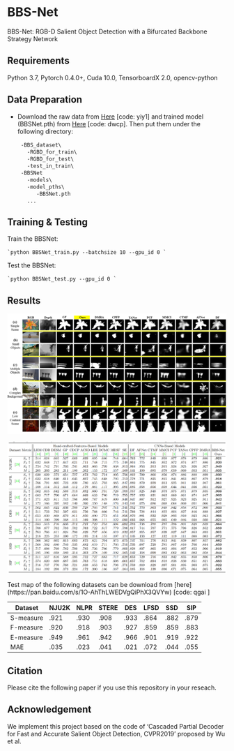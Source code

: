 # BBS-Net
BBS-Net: RGB-D Salient Object Detection with
a Bifurcated Backbone Strategy Network

## Requirements

Python 3.7, Pytorch 0.4.0+, Cuda 10.0, TensorboardX 2.0, opencv-python

## Data Preparation

 - Download the raw data from [Here](https://pan.baidu.com/s/1SxBjlTF4Tb74WjuDsRmM3w) [code: yiy1] and trained model (BBSNet.pth) from [Here](https://pan.baidu.com/s/1Fn-Hvdou4DDWcgeTtx081g) [code: dwcp]. Then put them under the following directory:
 
        -BBS_dataset\ 
          -RGBD_for_train\  
          -RGBD_for_test\
          -test_in_train\
        -BBSNet
          -models\
          -model_pths\
             -BBSNet.pth
          ...
            
## Training & Testing

Train the BBSNet:

    `python BBSNet_train.py --batchsize 10 --gpu_id 0 `

Test the BBSNet:

    `python BBSNet_test.py --gpu_id 0 `
## Results
<p align="center">
    <img src="Images/resultmap.png"/> <br />
</p>
<p align="center">
    <img src="Images/detailed-comparison.png"/> <br />
</p>
Test map of the following datasets can be download from [here](https://pan.baidu.com/s/1O-AhThLWEDVgQiPhX3QVYw) [code: qgai ]

|  Dataset  | NJU2K  | NLPR | STERE |DES    |LFSD  |SSD |SIP|
|  -------  | -----  |----  |-----  |---    |----  |---  |---|
| S-measure |.921    |.930  |.908   |.933  | .864  | .882|.879 |
| F-measure |.920    |.918  |.903   |.927  | .859  | .859|.883 |
| E-measure |.949    |.961  |.942   |.966  | .901  | .919|.922 |
| MAE       | .035   |.023  |.041   |.021  | .072  | .044|.055 |

## Citation
Please cite the following paper if you use this repository in your reseach.

## Acknowledgement
We implement this project based on the code of ‘Cascaded Partial Decoder for Fast and Accurate Salient Object Detection, CVPR2019’ proposed by Wu et al.
